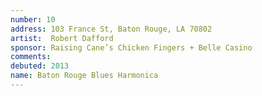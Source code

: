 ```yaml
---
number: 10
address: 103 France St, Baton Rouge, LA 70802
artist:  Robert Dafford
sponsor: Raising Cane’s Chicken Fingers + Belle Casino
comments: 
debuted: 2013
name: Baton Rouge Blues Harmonica
---
```

